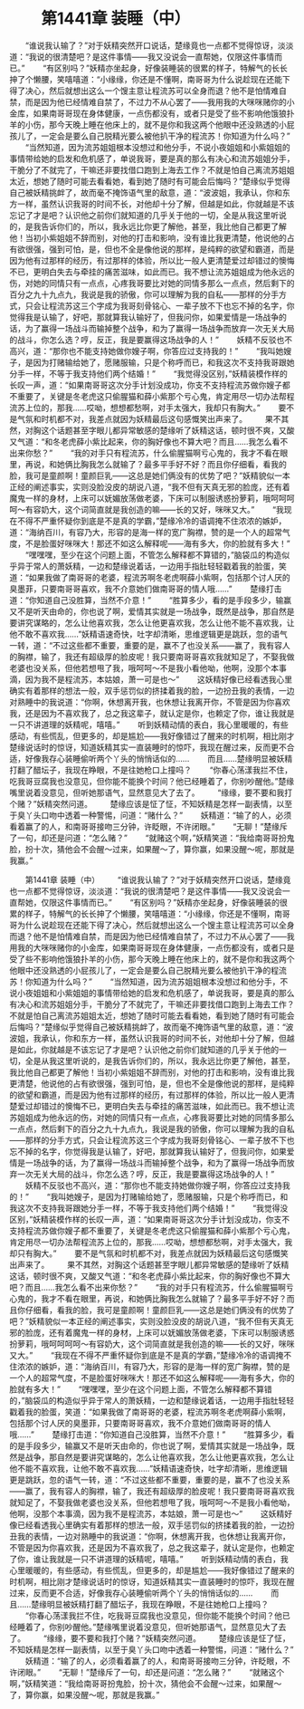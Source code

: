 # 　　第1441章 装睡（中）
　　“谁说我认输了？”对于妖精突然开口说话，楚缘竟也一点都不觉得惊讶，淡淡道：“我说的很清楚吧？是这件事情——我又没说会一直帮她，仅限这件事情而已。”
　　“有区别吗？”妖精亦坐起身，好像装睡装的很累的样子，特解气的长长抻了个懒腰，笑嘻嘻道：“小缘缘，你还是不懂啊，南哥哥为什么说趁现在还能下得了决心，然后就想出这么一个馊主意让程流苏可以全身而退？他不是怕情难自禁，而是因为他已经情难自禁了，不过力不从心罢了——我用我的大咪咪赌你的小金库，如果南哥哥现在身体健康，一点伤都没有，或者只是受了些不影响他饿狼扑羊的小伤，那今天晚上睡在他床上的，就不是你和我这两个他眼中还没熟透的小屁孩儿了，一定会是要么自己脱精光要么被他扒干净的程流苏！你知道为什么吗？”
　　“当然知道，因为流苏姐姐根本没想过和他分手，不说小夜姐姐和小紫姐姐的事情带给她的启发和危机感了，单说我哥，要是真的那么有决心和流苏姐姐分手，干脆分了不就完了，干嘛还非要找借口跑到上海去工作？不就是怕自己离流苏姐姐太近，想她了随时可能去看看她，看到她了随时有可能会后悔吗？”楚缘似乎觉得自己被妖精挑衅了，故而毫不掩饰语气里的敌意，道：“波波姐，我承认，你和东方一样，虽然认识我哥的时间不长，对他却十分了解，但越是如此，你就越是不该忘记了才是吧？认识他之前你们就知道的几乎关于他的一切，全是从我这里听说的，是我告诉你们的，所以，我永远比你更了解他，甚至，我比他自己都更了解他！当初小紫姐姐不辞而别，对他的打击和影响，没有谁比我更清楚，他说他的占有欲很强，强到可怕，是，但也不全是像他说的那样，是纯粹的欲望和霸道，而是因为他有过那样的经历，有过那样的体验，所以比一般人更清楚爱过却错过的懊悔不已，更明白失去与牵挂的痛苦滋味，如此而已。我不想让流苏姐姐成为他永远的伤，对她的同情只有一点点，心疼我哥要比对她的同情多那么一点点，然后剩下的百分之九十九点九，我说是我的骄傲，你可以理解为我的自私——那样的分手方式，只会让程流苏这三个字成为我哥刻骨铭心、一辈子放不下也忘不掉的名字，你觉得我是认输了，好吧，那就算我认输好了，但我问你，如果爱情是一场战争的话，为了赢得一场战斗而输掉整个战争，和为了赢得一场战争而放弃一次无关大局的战斗，你怎么选？哼，反正，我是要赢得这场战争的人！”
　　妖精不反驳也不高兴，道：“那你也不能支持她做你嫂子啊，你答应过支持我的！”
　　“我叫她嫂子，是因为打赌输给她了，愿赌服输，只是个称呼而已，和我这次不支持我哥跟她分手一样，不等于我支持他们两个结婚！”
　　“我觉得没区别，”妖精装模作样的长叹一声，道：“如果南哥哥这次分手计划没成功，你支不支持程流苏做你嫂子都不重要了，关键是冬老虎这只偷腥猫和薛小紫那个亏心鬼，肯定用尽一切办法帮程流苏上位的，那我……哎呦，想想都愁啊，对手太强大，我却只有胸大。”
　　要不是气氛和时机都不对，我差点就因为妖精最后这句感慨笑出声来了。
　　果不其然，对胸这个话题甚至字眼儿都异常敏感的楚缘听了妖精这话，顿时很不爽，又酸又气道：“和冬老虎薛小紫比起来，你的胸好像也不算大吧？而且……我怎么看不出来你愁？”
　　“我的对手只有程流苏，什么偷腥猫啊亏心鬼的，我才不看在眼里，再说，和她俩比胸我怎么就输了？最多平手好不好？而且你仔细看，看我的脸，我可是童颜啊！童颜巨乳——这总是她们俩没有的优势了吧？”妖精貌似一本正经的阐述事实，实则没脸没皮的胡说八道，“我不但有天真无邪的脸庞，还有着魔鬼一样的身材，上床可以妩媚放荡做老婆，下床可以制服诱惑扮萝莉，哦呵呵呵呵～有容奶大，这个词简直就是我创造的嘛——长的又好，咪咪又大。”
　　“我现在不得不严重怀疑你到底是不是真的学霸，”楚缘冷冷的语调掩不住浓浓的嫉妒，道：“海纳百川，有容乃大，形容的是海一样的宽广胸襟，赞的是一个人的超常气度，不是脸蛋好咪咪大！那还不如这么解释呢——海有多大，你的脸就有多大！”
　　“嘿嘿嘿，至少在这个问题上面，不管怎么解释都不算错的，”脑袋瓜的构造似乎异于常人的萧妖精，一边和楚缘说着话，一边用手指肚轻轻戳着我的脸蛋，笑道：“如果我做了南哥哥的老婆，程流苏啊冬老虎啊薛小紫啊，包括那个讨人厌的臭墨菲，只要南哥哥喜欢，我不介意她们做南哥哥的情人哦……”
　　楚缘打击道：“你知道自己没胜算，当然不介意！”
　　“胜算多少，看的是手段多少，输赢又不是听天由命的，你也说了啊，爱情其实就是一场战争，既然是战争，那自然是要讲究谋略的，怎么让他喜欢我，怎么让他更喜欢我，怎么让他不能不喜欢我，让他不敢不喜欢我……”妖精语速奇快，吐字却清晰，思维逻辑更是跳跃，忽的语气一转，道：“不过这些都不重要，重要的是，赢不了也没关系——赢了，我有容人的胸襟，输了，我还有超级厚的脸皮呢！我只要南哥哥喜欢我就知足了，不娶我做老婆也没关系，但他若想甩了我，哦呵呵～不是我小看他呦，他啊，没那个本事滴，因为我不是程流苏，本姑娘，萧一可是也～”
　　这妖精好像已经看透我心里确实有着那样的想法一般，双手惩罚似的挤揉着我的脸，一边扮丑我的表情，一边对熟睡中的我说道：“你啊，休想离开我，也休想让我离开你，不管是因为你喜欢我，还是因为不喜欢我了，总之我这辈子，就认定是你，也赖定了你，谁让我就是一只不讲道理的妖精呢，嘻嘻。”
　　听到妖精动情的表白，我心里暖暖的，有些感动，有些慌乱，但更多的，却是尴尬——我好像错过了醒来的时机啊，相比刚才楚缘说话时的惊讶，知道妖精其实一直装睡时的惊吓，我现在醒过来，反而更不合适，好像我存心装睡偷听两个丫头的悄悄话似的……
　　而且……楚缘明显被妖精打翻了醋坛子，我现在睁眼，不是往她枪口上撞吗？
　　“你春心荡漾我拦不住，吃我哥豆腐我也没意见，但你能不能换个时间？他已经睡着了，你别吵醒他。”楚缘嘴里说着没意见，但听她那语气，显然意见大了去了。
　　“缘缘，要不要和我打个赌？”妖精突然问道。
　　楚缘应该是怔了怔，不知妖精是怎样一副表情，以至于臭丫头口吻中透着一种警惕，问道：“赌什么？”
　　妖精道：“输了的人，必须看着赢了的人，和南哥哥接吻三分钟，许眨眼，不许闭眼。”
　　“无聊！”楚缘斥了一句，却还是问道：“怎么赌？”
　　“就赌这个啊，”妖精笑道：“我给南哥哥扮鬼脸，扮十次，猜他会不会醒～过来，如果醒～了，算你赢，如果没醒～呢，那就是我赢。”

　　第1441章 装睡（中）
　　“谁说我认输了？”对于妖精突然开口说话，楚缘竟也一点都不觉得惊讶，淡淡道：“我说的很清楚吧？是这件事情——我又没说会一直帮她，仅限这件事情而已。”
　　“有区别吗？”妖精亦坐起身，好像装睡装的很累的样子，特解气的长长抻了个懒腰，笑嘻嘻道：“小缘缘，你还是不懂啊，南哥哥为什么说趁现在还能下得了决心，然后就想出这么一个馊主意让程流苏可以全身而退？他不是怕情难自禁，而是因为他已经情难自禁了，不过力不从心罢了——我用我的大咪咪赌你的小金库，如果南哥哥现在身体健康，一点伤都没有，或者只是受了些不影响他饿狼扑羊的小伤，那今天晚上睡在他床上的，就不是你和我这两个他眼中还没熟透的小屁孩儿了，一定会是要么自己脱精光要么被他扒干净的程流苏！你知道为什么吗？”
　　“当然知道，因为流苏姐姐根本没想过和他分手，不说小夜姐姐和小紫姐姐的事情带给她的启发和危机感了，单说我哥，要是真的那么有决心和流苏姐姐分手，干脆分了不就完了，干嘛还非要找借口跑到上海去工作？不就是怕自己离流苏姐姐太近，想她了随时可能去看看她，看到她了随时有可能会后悔吗？”楚缘似乎觉得自己被妖精挑衅了，故而毫不掩饰语气里的敌意，道：“波波姐，我承认，你和东方一样，虽然认识我哥的时间不长，对他却十分了解，但越是如此，你就越是不该忘记了才是吧？认识他之前你们就知道的几乎关于他的一切，全是从我这里听说的，是我告诉你们的，所以，我永远比你更了解他，甚至，我比他自己都更了解他！当初小紫姐姐不辞而别，对他的打击和影响，没有谁比我更清楚，他说他的占有欲很强，强到可怕，是，但也不全是像他说的那样，是纯粹的欲望和霸道，而是因为他有过那样的经历，有过那样的体验，所以比一般人更清楚爱过却错过的懊悔不已，更明白失去与牵挂的痛苦滋味，如此而已。我不想让流苏姐姐成为他永远的伤，对她的同情只有一点点，心疼我哥要比对她的同情多那么一点点，然后剩下的百分之九十九点九，我说是我的骄傲，你可以理解为我的自私——那样的分手方式，只会让程流苏这三个字成为我哥刻骨铭心、一辈子放不下也忘不掉的名字，你觉得我是认输了，好吧，那就算我认输好了，但我问你，如果爱情是一场战争的话，为了赢得一场战斗而输掉整个战争，和为了赢得一场战争而放弃一次无关大局的战斗，你怎么选？哼，反正，我是要赢得这场战争的人！”
　　妖精不反驳也不高兴，道：“那你也不能支持她做你嫂子啊，你答应过支持我的！”
　　“我叫她嫂子，是因为打赌输给她了，愿赌服输，只是个称呼而已，和我这次不支持我哥跟她分手一样，不等于我支持他们两个结婚！”
　　“我觉得没区别，”妖精装模作样的长叹一声，道：“如果南哥哥这次分手计划没成功，你支不支持程流苏做你嫂子都不重要了，关键是冬老虎这只偷腥猫和薛小紫那个亏心鬼，肯定用尽一切办法帮程流苏上位的，那我……哎呦，想想都愁啊，对手太强大，我却只有胸大。”
　　要不是气氛和时机都不对，我差点就因为妖精最后这句感慨笑出声来了。
　　果不其然，对胸这个话题甚至字眼儿都异常敏感的楚缘听了妖精这话，顿时很不爽，又酸又气道：“和冬老虎薛小紫比起来，你的胸好像也不算大吧？而且……我怎么看不出来你愁？”
　　“我的对手只有程流苏，什么偷腥猫啊亏心鬼的，我才不看在眼里，再说，和她俩比胸我怎么就输了？最多平手好不好？而且你仔细看，看我的脸，我可是童颜啊！童颜巨乳——这总是她们俩没有的优势了吧？”妖精貌似一本正经的阐述事实，实则没脸没皮的胡说八道，“我不但有天真无邪的脸庞，还有着魔鬼一样的身材，上床可以妩媚放荡做老婆，下床可以制服诱惑扮萝莉，哦呵呵呵呵～有容奶大，这个词简直就是我创造的嘛——长的又好，咪咪又大。”
　　“我现在不得不严重怀疑你到底是不是真的学霸，”楚缘冷冷的语调掩不住浓浓的嫉妒，道：“海纳百川，有容乃大，形容的是海一样的宽广胸襟，赞的是一个人的超常气度，不是脸蛋好咪咪大！那还不如这么解释呢——海有多大，你的脸就有多大！”
　　“嘿嘿嘿，至少在这个问题上面，不管怎么解释都不算错的，”脑袋瓜的构造似乎异于常人的萧妖精，一边和楚缘说着话，一边用手指肚轻轻戳着我的脸蛋，笑道：“如果我做了南哥哥的老婆，程流苏啊冬老虎啊薛小紫啊，包括那个讨人厌的臭墨菲，只要南哥哥喜欢，我不介意她们做南哥哥的情人哦……”
　　楚缘打击道：“你知道自己没胜算，当然不介意！”
　　“胜算多少，看的是手段多少，输赢又不是听天由命的，你也说了啊，爱情其实就是一场战争，既然是战争，那自然是要讲究谋略的，怎么让他喜欢我，怎么让他更喜欢我，怎么让他不能不喜欢我，让他不敢不喜欢我……”妖精语速奇快，吐字却清晰，思维逻辑更是跳跃，忽的语气一转，道：“不过这些都不重要，重要的是，赢不了也没关系——赢了，我有容人的胸襟，输了，我还有超级厚的脸皮呢！我只要南哥哥喜欢我就知足了，不娶我做老婆也没关系，但他若想甩了我，哦呵呵～不是我小看他呦，他啊，没那个本事滴，因为我不是程流苏，本姑娘，萧一可是也～”
　　这妖精好像已经看透我心里确实有着那样的想法一般，双手惩罚似的挤揉着我的脸，一边扮丑我的表情，一边对熟睡中的我说道：“你啊，休想离开我，也休想让我离开你，不管是因为你喜欢我，还是因为不喜欢我了，总之我这辈子，就认定是你，也赖定了你，谁让我就是一只不讲道理的妖精呢，嘻嘻。”
　　听到妖精动情的表白，我心里暖暖的，有些感动，有些慌乱，但更多的，却是尴尬——我好像错过了醒来的时机啊，相比刚才楚缘说话时的惊讶，知道妖精其实一直装睡时的惊吓，我现在醒过来，反而更不合适，好像我存心装睡偷听两个丫头的悄悄话似的……
　　而且……楚缘明显被妖精打翻了醋坛子，我现在睁眼，不是往她枪口上撞吗？
　　“你春心荡漾我拦不住，吃我哥豆腐我也没意见，但你能不能换个时间？他已经睡着了，你别吵醒他。”楚缘嘴里说着没意见，但听她那语气，显然意见大了去了。
　　“缘缘，要不要和我打个赌？”妖精突然问道。
　　楚缘应该是怔了怔，不知妖精是怎样一副表情，以至于臭丫头口吻中透着一种警惕，问道：“赌什么？”
　　妖精道：“输了的人，必须看着赢了的人，和南哥哥接吻三分钟，许眨眼，不许闭眼。”
　　“无聊！”楚缘斥了一句，却还是问道：“怎么赌？”
　　“就赌这个啊，”妖精笑道：“我给南哥哥扮鬼脸，扮十次，猜他会不会醒～过来，如果醒～了，算你赢，如果没醒～呢，那就是我赢。”

